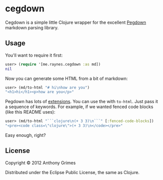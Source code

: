 # cegdown

Cegdown is a simple little Clojure wrapper for the excellent
[Pegdown](https://github.com/sirthias/pegdown) markdown parsing library.

## Usage

You'll want to require it first:

```clojure
user> (require '[me.raynes.cegdown :as md])
nil
```

Now you can generate some HTML from a bit of markdown:

```clojure
user> (md/to-html "# hi\nhow are you")
"<h1>hi</h1><p>how are you</p>"
```

Pegdown has lots of
[extensions](http://www.decodified.com/pegdown/api/org/pegdown/Extensions.html). You
can use the with `to-html`. Just pass it a sequence of keywords. For example, if
we wanted fenced code blocks (like this README uses):

```clojure
user> (md/to-html "```clojure\n(+ 3 3)\n```" [:fenced-code-blocks])
"<pre><code class=\"clojure\">(+ 3 3)\n</code></pre>"
```

Easy enough, right?

## License

Copyright © 2012 Anthony Grimes

Distributed under the Eclipse Public License, the same as Clojure.
